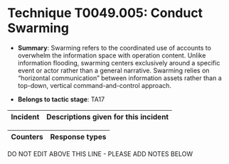 # Technique T0049.005: Conduct Swarming

* **Summary**: Swarming refers to the coordinated use of accounts to overwhelm the information space with  operation content. Unlike information flooding, swarming centers exclusively around a specific  event or actor rather than a general narrative. Swarming relies on “horizontal communication”  between information assets rather than a top-down, vertical command-and-control approach. 

* **Belongs to tactic stage**: TA17


| Incident | Descriptions given for this incident |
| -------- | -------------------- |



| Counters | Response types |
| -------- | -------------- |


DO NOT EDIT ABOVE THIS LINE - PLEASE ADD NOTES BELOW
